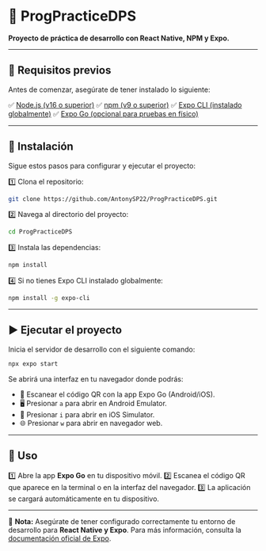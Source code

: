 # 🌟 ProgPracticeDPS

**Proyecto de práctica de desarrollo con React Native, NPM y Expo.**

---

## 📌 Requisitos previos

Antes de comenzar, asegúrate de tener instalado lo siguiente:

✅ [Node.js (v16 o superior)](https://nodejs.org/)
✅ [npm (v9 o superior)](https://www.npmjs.com/)
✅ [Expo CLI (instalado globalmente)](https://docs.expo.dev/get-started/installation/)
✅ [Expo Go (opcional para pruebas en físico)](https://expo.dev/client)

---

## 🚀 Instalación

Sigue estos pasos para configurar y ejecutar el proyecto:

1️⃣ Clona el repositorio:
```sh
git clone https://github.com/AntonySP22/ProgPracticeDPS.git
```
2️⃣ Navega al directorio del proyecto:
```sh
cd ProgPracticeDPS
```
3️⃣ Instala las dependencias:
```sh
npm install
```
4️⃣ Si no tienes Expo CLI instalado globalmente:
```sh
npm install -g expo-cli
```

---

## ▶️ Ejecutar el proyecto

Inicia el servidor de desarrollo con el siguiente comando:
```sh
npx expo start
```
Se abrirá una interfaz en tu navegador donde podrás:
- 📱 Escanear el código QR con la app Expo Go (Android/iOS).
- 🖥️ Presionar `a` para abrir en Android Emulator.
- 🍏 Presionar `i` para abrir en iOS Simulator.
- 🌐 Presionar `w` para abrir en navegador web.

---

## 📱 Uso

1️⃣ Abre la app **Expo Go** en tu dispositivo móvil.
2️⃣ Escanea el código QR que aparece en la terminal o en la interfaz del navegador.
3️⃣ La aplicación se cargará automáticamente en tu dispositivo.

---

📢 **Nota:** Asegúrate de tener configurado correctamente tu entorno de desarrollo para **React Native y Expo**. Para más información, consulta la [documentación oficial de Expo](https://docs.expo.dev/).

